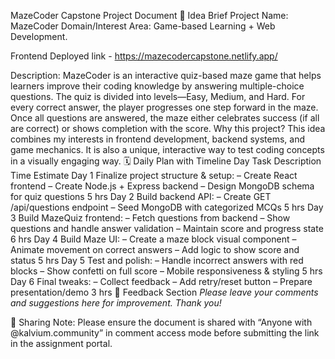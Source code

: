 MazeCoder Capstone Project Document
🧠 Idea Brief
Project Name: MazeCoder
Domain/Interest Area: Game-based Learning + Web Development.

Frontend Deployed link - https://mazecodercapstone.netlify.app/

Description:
MazeCoder is an interactive quiz-based maze game that helps learners improve their coding knowledge by answering multiple-choice questions. The quiz is divided into levels—Easy, Medium, and Hard. For every correct answer, the player progresses one step forward in the maze. Once all questions are answered, the maze either celebrates success (if all are correct) or shows completion with the score.
Why this project?
This idea combines my interests in frontend development, backend systems, and game mechanics. It is also a unique, interactive way to test coding concepts in a visually engaging way.
🗓️ Daily Plan with Timeline
Day	Task Description	Time Estimate
Day 1	Finalize project structure & setup:
– Create React frontend
– Create Node.js + Express backend
– Design MongoDB schema for quiz questions	5 hrs
Day 2	Build backend API:
– Create GET /api/questions endpoint
– Seed MongoDB with categorized MCQs	5 hrs
Day 3	Build MazeQuiz frontend:
– Fetch questions from backend
– Show questions and handle answer validation
– Maintain score and progress state	6 hrs
Day 4	Build Maze UI:
– Create a maze block visual component
– Animate movement on correct answers
– Add logic to show score and status	5 hrs
Day 5	Test and polish:
– Handle incorrect answers with red blocks
– Show confetti on full score
– Mobile responsiveness & styling	5 hrs
Day 6	Final tweaks:
– Collect feedback 
– Add retry/reset button
– Prepare presentation/demo	3 hrs
🔁 Feedback Section 
_Please leave your comments and suggestions here for improvement. Thank you!_

📎 Sharing Note:
Please ensure the document is shared with “Anyone with @kalvium.community” in comment access mode before submitting the link in the assignment portal.
